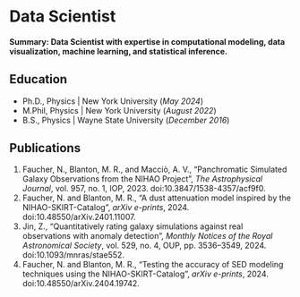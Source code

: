 # Data Scientist

#### Summary: Data Scientist with expertise in computational modeling, data visualization, machine learning, and statistical inference.

## Education
- Ph.D., Physics | New York University (_May 2024_)								       		
- M.Phil, Physics	| New York University (_August 2022_)	 			        		
- B.S., Physics | Wayne State University (_December 2016_)

## Publications
1. Faucher, N., Blanton, M. R., and Macciò, A. V., “Panchromatic Simulated Galaxy Observations from the NIHAO Project”, <i>The Astrophysical Journal</i>, vol. 957, no. 1, IOP, 2023. doi:10.3847/1538-4357/acf9f0.
2. Faucher, N. and Blanton, M. R., “A dust attenuation model inspired by the NIHAO-SKIRT-Catalog”, <i>arXiv e-prints</i>, 2024. doi:10.48550/arXiv.2401.11007.
3. Jin, Z., “Quantitatively rating galaxy simulations against real observations with anomaly detection”, <i>Monthly Notices of the Royal Astronomical Society</i>, vol. 529, no. 4, OUP, pp. 3536–3549, 2024. doi:10.1093/mnras/stae552.
4. Faucher, N. and Blanton, M. R., “Testing the accuracy of SED modeling techniques using the NIHAO-SKIRT-Catalog”, <i>arXiv e-prints</i>, 2024. doi:10.48550/arXiv.2404.19742.
